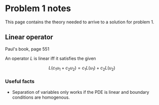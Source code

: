 # Problem 1 notes

This page contains the theory needed to arrive to a solution for problem 1.

## Linear operator

Paul's book, page 551

An operator $L$ is linear iff it satisfies the given

$$ L(c_1u_1+c_2u_2) = c_1L(u_1)+c_2L(u_2) $$

### Useful facts
- Separation of variables only works if the PDE is linear and boundary conditions are homogenous.

